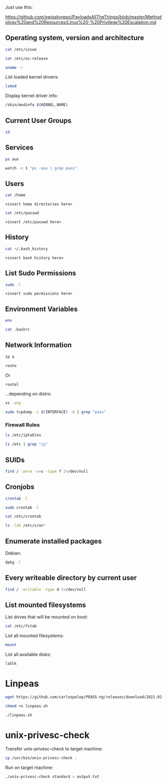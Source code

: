 Just use this: 

https://github.com/swisskyrepo/PayloadsAllTheThings/blob/master/Methodology%20and%20Resources/Linux%20-%20Privilege%20Escalation.md

## Operating system, version and architecture
```bash
cat /etc/issue
```
```bash
cat /etc/os-release
```
```bash
uname -r
```
List loaded kernel drivers:
```bash
lsmod
```
Display kernel driver info:
```bash
/sbin/modinfo $(KERNEL_NAME)
```
## Current User Groups
```bash
id
```
## Services
```bash
ps aux
```
```bash
watch -n 1 "ps -aux | grep pass"
```
## Users
```bash
cat /home
```
```
<insert home directories here>
```
```bash
cat /etc/passwd
```
```
<insert /etc/passwd here>
```
## History
```bash
cat ~/.bash_history
```
```
<insert bash history here>
```
## List Sudo Permissions
```bash
sudo -l
```
```
<insert sudo permissions here>
```
## Environment Variables
```bash
env
```
```bash
cat .bashrc
```
## Network Information
```bash
ip a
```
```bash
route
```
Or
```bash
routel
```
...depending on distro.
```bash
ss -anp
```
```bash
sudo tcpdump -i $(INTERFACE) -A | grep "pass"
```
### Firewall Rules
```bash
ls /etc/iptables
```
```bash
ls /etc | grep "ip"
```
## SUIDs
```bash
find / -perm -u=s -type f 2>/dev/null
```
## Cronjobs
```bash
crontab -l
```
```bash
sudo crontab -l
```
```bash
cat /etc/crontab
```
```bash
ls -lah /etc/cron*
```
## Enumerate installed packages
Debian:
```bash
dpkg -l
```
## Every writeable directory by current user
```bash
find / -writable -type d 2>/dev/null
```
## List mounted filesystems
List drives that will be mounted on boot:
```bash
cat /etc/fstab
```
List all mounted filesystems:
```bash
mount
```
List all available disks:
```bash
lsblk
```
# Linpeas
```bash
wget https://github.com/carlospolop/PEASS-ng/releases/download/2021.02.20/linpeas.sh
```
```bash
chmod +x linpeas.sh
```
```bash
./linpeas.sh
```
# unix-privesc-check
Transfer unix-privesc-check to target machine:
```bash
cp /usr/bin/unix-privesc-check .
```
Run on target machine:
```bash
./unix-privesc-check standard > output.txt
```
